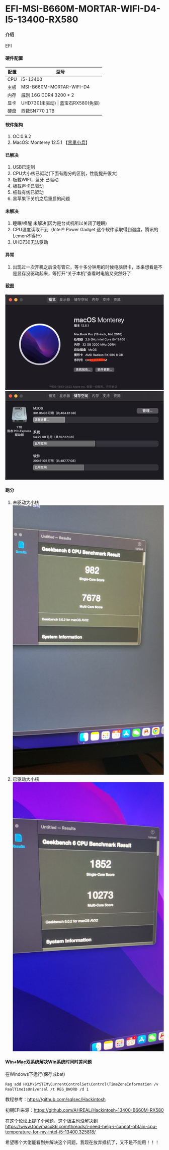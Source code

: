 # EFI-MSI-B660M-MORTAR-WIFI-D4-I5-13400-RX580

#### 介绍
EFI

#### 硬件配置

| 配置 | 型号 |
| --- | --- |
| CPU | i5-13400 |
| 主板 | MSI-B660M-MORTAR-WIFI-D4  |
| 内存 | 威刚 16G DDR4 3200 * 2 |
| 显卡 | UHD730(未驱动) \| 蓝宝石RX580(免驱) |
| 硬盘 | 西数SN770 1TB |



#### 软件架构
1. OC:0.9.2
1. MacOS: Monterey 12.5.1 【[黑果小兵](https://blog.daliansky.net/macOS-Monterey-12.5.1-21G83-Release-version-with-OC-0.8.4-CLOVER-5148-and-FirPE-original-image.html)】


#### 已解决
1. USB已定制
1. CPU大小核已驱动(下面有跑分的区别，性能提升很大)
1. 板载WIFI，蓝牙 已驱动
2. 板载声卡已驱动
3. 板载有线已驱动
4. 黑苹果下关机之后重启的问题

#### 未解决
1. 睡眠/唤醒 未解决(因为是台式机所以关闭了睡眠)
1. CPU温度读取不到（Intel® Power Gadget 这个软件读取得到温度，腾讯的Lemon不得行）
2. UHD730无法驱动


#### 异常
1. 出现过一次开机之后没有管它，等十多分钟用的时候电脑很卡，本来想看是不是显存没驱动起来，等打开“关于本机”查看时电脑又突然好了

#### 截图
![输入图片说明](img/img-about.png)
![输入图片说明](img/img-ssd.png)

#### 跑分
1. 未驱动大小核
![输入图片说明](img/9b9593c4e2e9332e929c26d2080142c7.jpg)
1. 已驱动大小核
![输入图片说明](img/963d77d6d0586e1efe77df815393997b.jpg)

#### Win+Mac双系统解决Win系统时间时差问题
在Windows下运行(保存成bat)
```
Reg add HKLM\SYSTEM\CurrentControlSet\Control\TimeZoneInformation /v RealTimeIsUniversal /t REG_DWORD /d 1
```


教程参考：https://github.com/sqlsec/Hackintosh

初期EFI来源：https://github.com/AHREAL/Hackintosh-13400-B660M-RX580

在这个论坛上提了个问题，这个版主也没解决到
https://www.tonymacx86.com/threads/i-need-help-i-cannot-obtain-cpu-temperature-for-my-intel-i5-13400.325818/

希望哪个大佬能看到并解决这个问题，我现在放弃抵抗了，又不是不能用！！！
